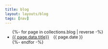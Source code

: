 ```yaml
---
title: blog
layout: layouts/blog
tags: [nav]
---
```


<ul>
{%- for page in collections.blog | reverse -%}
      <li><a href="{{ page.url }}">{{  page.data.title}}</a>&emsp;{{ page.date }}</li>
{%- endfor -%}
</ul>
